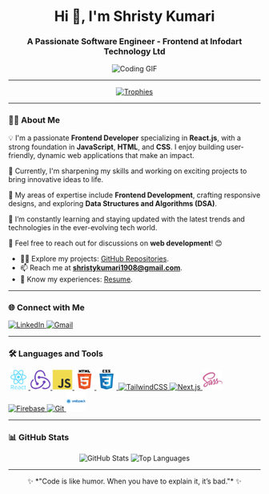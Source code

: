 <h1 align="center">Hi 👋, I'm Shristy Kumari</h1>
<h3 align="center">A Passionate Software Engineer - Frontend at Infodart Technology Ltd</h3>

<p align="center">
  <img src="https://media.giphy.com/media/qgQUggAC3Pfv687qPC/giphy.gif" alt="Coding GIF" width="300"/>
</p>

---

<p align="center">
  <a href="https://github.com/ryo-ma/github-profile-trophy">
    <img src="https://github-profile-trophy.vercel.app/?username=Shristy1908&theme=radical&margin-w=15&margin-h=15" alt="Trophies" />
  </a>
</p>

---

### 👩‍💻 **About Me**

💡 I'm a passionate **Frontend Developer** specializing in **React.js**, with a strong foundation in **JavaScript**, **HTML**, and **CSS**. I enjoy building user-friendly, dynamic web applications that make an impact.  

🚀 Currently, I'm sharpening my skills and working on exciting projects to bring innovative ideas to life.  

🎯 My areas of expertise include **Frontend Development**, crafting responsive designs, and exploring **Data Structures and Algorithms (DSA)**.  

🌱 I’m constantly learning and staying updated with the latest trends and technologies in the ever-evolving tech world.  

💬 Feel free to reach out for discussions on **web development**! 😊  

- 👨‍💻 Explore my projects: [GitHub Repositories](https://github.com/Shristy1908?tab=repositories).  
- 📫 Reach me at **shristykumari1908@gmail.com**.  
- 📄 Know my experiences: [Resume](https://drive.google.com/file/d/1NYo869GtotligX4RTzTL8a1PPxyvcpvD/view?usp=drive_link).  

---


### 🌐 **Connect with Me**
<p align="left">
  <a href="https://www.linkedin.com/in/shristy-kumari-244203217/" target="_blank">
    <img src="https://img.shields.io/badge/-LinkedIn-0077B5?style=for-the-badge&logo=linkedin&logoColor=white" alt="LinkedIn"/>
  </a>
  <a href="mailto:shristykumari1908@gmail.com" target="_blank">
    <img src="https://img.shields.io/badge/-Gmail-D14836?style=for-the-badge&logo=gmail&logoColor=white" alt="Gmail"/>
  </a>
</p>

---

### 🛠️ **Languages and Tools**
<p align="left">
  <a href="https://reactjs.org/" target="_blank">
    <img src="https://raw.githubusercontent.com/devicons/devicon/master/icons/react/react-original-wordmark.svg" alt="React" width="40" height="40"/>
  </a>
  <a href="https://redux.js.org/" target="_blank">
    <img src="https://raw.githubusercontent.com/devicons/devicon/master/icons/redux/redux-original.svg" alt="Redux" width="40" height="40"/>
  </a>
  <a href="https://developer.mozilla.org/en-US/docs/Web/JavaScript" target="_blank">
    <img src="https://raw.githubusercontent.com/devicons/devicon/master/icons/javascript/javascript-original.svg" alt="JavaScript" width="40" height="40"/>
  </a>
  <a href="https://www.w3.org/html/" target="_blank">
    <img src="https://raw.githubusercontent.com/devicons/devicon/master/icons/html5/html5-original-wordmark.svg" alt="HTML5" width="40" height="40"/>
  </a>
  <a href="https://www.w3schools.com/css/" target="_blank">
    <img src="https://raw.githubusercontent.com/devicons/devicon/master/icons/css3/css3-original-wordmark.svg" alt="CSS3" width="40" height="40"/>
  </a>
  <a href="https://tailwindcss.com/" target="_blank">
    <img src="https://www.vectorlogo.zone/logos/tailwindcss/tailwindcss-icon.svg" alt="TailwindCSS" width="40" height="40"/>
  </a>
  <a href="https://nextjs.org/" target="_blank">
    <img src="https://cdn.worldvectorlogo.com/logos/nextjs-2.svg" alt="Next.js" width="40" height="40"/>
  </a>
  <a href="https://sass-lang.com" target="_blank">
    <img src="https://raw.githubusercontent.com/devicons/devicon/master/icons/sass/sass-original.svg" alt="SASS" width="40" height="40"/>
  </a>
  <a href="https://firebase.google.com/" target="_blank">
    <img src="https://www.vectorlogo.zone/logos/firebase/firebase-icon.svg" alt="Firebase" width="40" height="40"/>
  </a>
  <a href="https://git-scm.com/" target="_blank">
    <img src="https://www.vectorlogo.zone/logos/git-scm/git-scm-icon.svg" alt="Git" width="40" height="40"/>
  </a>
  <a href="https://webpack.js.org" target="_blank">
    <img src="https://raw.githubusercontent.com/devicons/devicon/d00d0969292a6569d45b06d3f350f463a0107b0d/icons/webpack/webpack-original-wordmark.svg" alt="Webpack" width="40" height="40"/>
  </a>
</p>

---
### 📊 **GitHub Stats**
<p align="center">
  <img src="https://github-readme-stats.vercel.app/api?username=Shristy1908&show_icons=true&theme=radical" alt="GitHub Stats" />
  <img src="https://github-readme-stats.vercel.app/api/top-langs?username=Shristy1908&show_icons=true&locale=en&layout=compact&theme=radical" alt="Top Languages" />
</p>

---

<p align="center">✨ *"Code is like humor. When you have to explain it, it’s bad."* ✨

</p>
